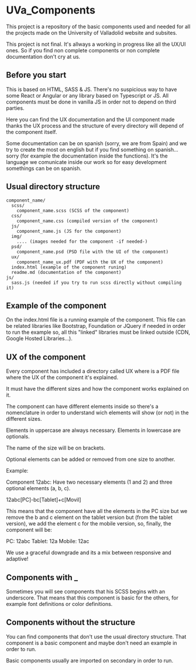 # UVa_Components

This project is a repository of the basic components used and needed for all the projects made on the University of Valladolid website and subsites.

This project is not final. It's allways a working in progress like all the UX/UI ones. So if you find non complete components or non complete documentation don't cry at us.

## Before you start

This is based on HTML, SASS & JS. There's no suspicious way to have some React or Angular or any library based on Typescript or JS. All components must be done in vanilla JS in order not to depend on third parties.

Here you can find the UX documentation and the UI component made thanks the UX process and the structure of every directory will depend of the component itself.

Some documentation can be on spanish (sorry, we are from Spain) and we try to create the most on english but if you find something on spanish... sorry (for example the documentation inside the functions). It's the language we comunicate inside our work so for easy development somethings can be on spanish.

## Usual directory structure
```
component_name/
  scss/
    component_name.scss (SCSS of the component)
  css/
    component_name.css (compiled version of the component)
  js/
    component_name.js (JS for the component)
  img/
    .... (images needed for the component -if needed-)
  psd/
    component_name.psd (PSD file with the UI of the component)
  ux/
    component_name_ux.pdf (PDF with the UX of the component)
  index.html (example of the component runing)
  readme.md (documentation of the component)
js/
  sass.js (needed if you try to run scss directly without compiling it)
```
## Example of the component

On the index.html file is a running example of the component. This file can be related libraries like Bootstrap, Foundation or JQuery if needed in order to run the example so, all this "linked" libraries must be linked outside (CDN, Google Hosted Libraries...).

## UX of the component

Every component has included a directory called UX where is a PDF file where the UX of the component it's explained.

It must have the different sizes and how the component works explained on it.

The component can have different elements inside so there's a nomenclature in order to understand wich elements will show (or not) in the different sizes.

Elements in uppercase are always necessary. Elements in lowercase are optionals.

The name of the size will be on brackets.

Optional elements can be added or removed from one size to another.

Example:

Component 12abc: Have two necessary elements (1 and 2) and three optional elements (a, b, c).

12abc[PC]-bc[Tablet]+c[Movil]

This means that the component have all the elements in the PC size but we remove the b and c element on the tablet version but (from the tablet version), we add the element c for the mobile version, so, finally, the component will be:

PC: 12abc
Tablet: 12a
Mobile: 12ac

We use a graceful downgrade and its a mix between responsive and adaptive!

## Components with _

Sometimes you will see components that his SCSS begins with an underscore. That means that this component is basic for the others, for example font definitions or color definitions.

## Components without the structure

You can find components that don't use the usual directory structure. That component is a basic component and maybe don't need an example in order to run.

Basic components usually are imported on secondary in order to run.
